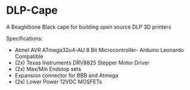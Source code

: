 # DLP-Cape
A Beaglebone Black cape for building open source DLP 3D printers

Specifications:
- Atmel AVR ATmega32u4-AU 8 Bit Microcontroller- Arduino Leonardo Compatible
- (2x) Texas Instruments DRV8825 Stepper Motor Driver
- (2x) Max/Min Endstop sets
- Expansion connector for BBB and Atmega
- (2x) Lower Power 12VDC MOSFETs
